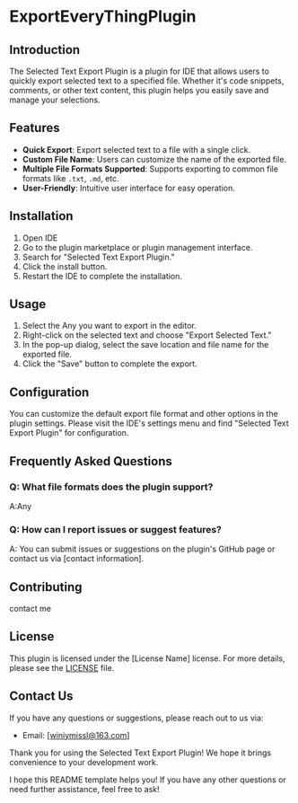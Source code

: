 
# ExportEveryThingPlugin

## Introduction

The Selected Text Export Plugin is a plugin for IDE that allows users to quickly export selected text to a specified file. Whether it's code snippets, comments, or other text content, this plugin helps you easily save and manage your selections.

## Features

- **Quick Export**: Export selected text to a file with a single click.
- **Custom File Name**: Users can customize the name of the exported file.
- **Multiple File Formats Supported**: Supports exporting to common file formats like `.txt`, `.md`, etc.
- **User-Friendly**: Intuitive user interface for easy operation.

## Installation

1. Open IDE
2. Go to the plugin marketplace or plugin management interface.
3. Search for "Selected Text Export Plugin."
4. Click the install button.
5. Restart the IDE to complete the installation.

## Usage

1. Select the Any you want to export in the editor.
2. Right-click on the selected text and choose "Export Selected Text."
3. In the pop-up dialog, select the save location and file name for the exported file.
4. Click the "Save" button to complete the export.

## Configuration

You can customize the default export file format and other options in the plugin settings. Please visit the IDE's settings menu and find "Selected Text Export Plugin" for configuration.

## Frequently Asked Questions

### Q: What file formats does the plugin support?

A:Any

### Q: How can I report issues or suggest features?

A: You can submit issues or suggestions on the plugin's GitHub page or contact us via [contact information].

## Contributing

contact me

## License

This plugin is licensed under the [License Name] license. For more details, please see the [LICENSE](LICENSE) file.

## Contact Us

If you have any questions or suggestions, please reach out to us via:

- Email: [winiymissl@163.com]

Thank you for using the Selected Text Export Plugin! We hope it brings convenience to your development work.


I hope this README template helps you! If you have any other questions or need further assistance, feel free to ask!